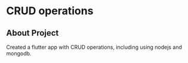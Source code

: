 # CRUD operations

## About Project
Created a flutter app with CRUD operations, including using nodejs and mongodb.

